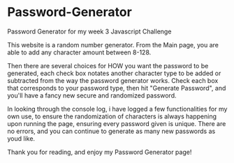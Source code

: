# Password-Generator
Password Generator for my week 3 Javascript Challenge

This website is a random number generator. From the Main page, you are able to add any character amount between 8-128.

Then there are several choices for HOW you want the password to be generated, each check box notates another character type to be added or subtracted from the way the password generator works.
Check each box that corresponds to your password type, then hit "Generate Password", and you'll have a fancy new secure and randomized password.

In looking through the console log, i have logged a few functionalities for my own use, to ensure the randomization of characters is always happening upon running the page, ensuring every password given is unique.
There are no errors, and you can continue to generate as many new passwords as youd like. 

Thank you for reading, and enjoy my Password Generator page!
